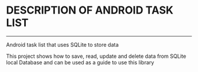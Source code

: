 # DESCRIPTION OF ANDROID TASK LIST

---

Android task list  that uses SQLite to store data

This project shows how to save, read, update and delete data from SQLite local Database and can be used as a guide to use this library

